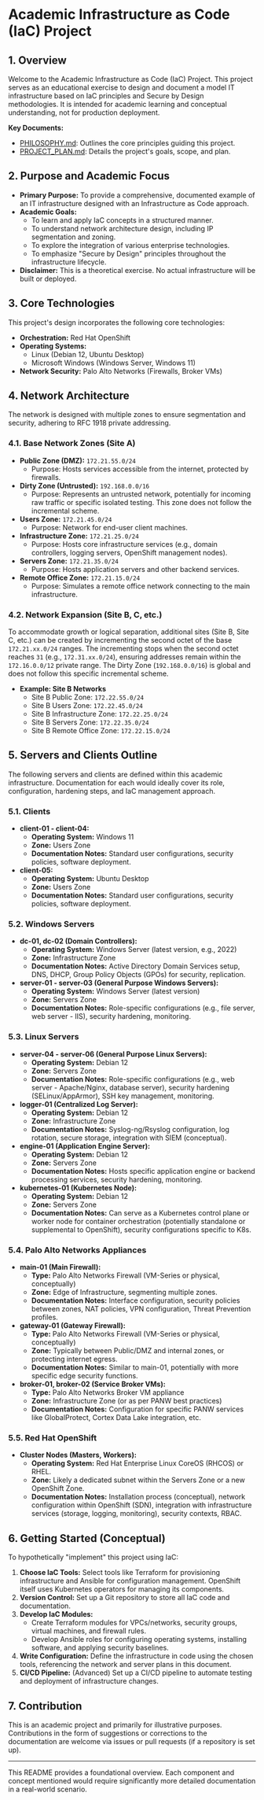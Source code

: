 # Academic Infrastructure as Code (IaC) Project

## 1. Overview

Welcome to the Academic Infrastructure as Code (IaC) Project. This project serves as an educational exercise to design and document a model IT infrastructure based on IaC principles and Secure by Design methodologies. It is intended for academic learning and conceptual understanding, not for production deployment.

**Key Documents:**
*   [PHILOSOPHY.md](./PHILOSOPHY.md): Outlines the core principles guiding this project.
*   [PROJECT_PLAN.md](./PROJECT_PLAN.md): Details the project's goals, scope, and plan.

## 2. Purpose and Academic Focus

*   **Primary Purpose:** To provide a comprehensive, documented example of an IT infrastructure designed with an Infrastructure as Code approach.
*   **Academic Goals:**
    *   To learn and apply IaC concepts in a structured manner.
    *   To understand network architecture design, including IP segmentation and zoning.
    *   To explore the integration of various enterprise technologies.
    *   To emphasize "Secure by Design" principles throughout the infrastructure lifecycle.
*   **Disclaimer:** This is a theoretical exercise. No actual infrastructure will be built or deployed.

## 3. Core Technologies

This project's design incorporates the following core technologies:

*   **Orchestration:** Red Hat OpenShift
*   **Operating Systems:**
    *   Linux (Debian 12, Ubuntu Desktop)
    *   Microsoft Windows (Windows Server, Windows 11)
*   **Network Security:** Palo Alto Networks (Firewalls, Broker VMs)

## 4. Network Architecture

The network is designed with multiple zones to ensure segmentation and security, adhering to RFC 1918 private addressing.

### 4.1. Base Network Zones (Site A)

*   **Public Zone (DMZ):** `172.21.55.0/24`
    *   Purpose: Hosts services accessible from the internet, protected by firewalls.
*   **Dirty Zone (Untrusted):** `192.168.0.0/16`
    *   Purpose: Represents an untrusted network, potentially for incoming raw traffic or specific isolated testing. This zone does not follow the incremental scheme.
*   **Users Zone:** `172.21.45.0/24`
    *   Purpose: Network for end-user client machines.
*   **Infrastructure Zone:** `172.21.25.0/24`
    *   Purpose: Hosts core infrastructure services (e.g., domain controllers, logging servers, OpenShift management nodes).
*   **Servers Zone:** `172.21.35.0/24`
    *   Purpose: Hosts application servers and other backend services.
*   **Remote Office Zone:** `172.21.15.0/24`
    *   Purpose: Simulates a remote office network connecting to the main infrastructure.

### 4.2. Network Expansion (Site B, C, etc.)

To accommodate growth or logical separation, additional sites (Site B, Site C, etc.) can be created by incrementing the second octet of the base `172.21.xx.0/24` ranges. The incrementing stops when the second octet reaches `31` (e.g., `172.31.xx.0/24`), ensuring addresses remain within the `172.16.0.0/12` private range. The Dirty Zone (`192.168.0.0/16`) is global and does not follow this specific incremental scheme.

*   **Example: Site B Networks**
    *   Site B Public Zone: `172.22.55.0/24`
    *   Site B Users Zone: `172.22.45.0/24`
    *   Site B Infrastructure Zone: `172.22.25.0/24`
    *   Site B Servers Zone: `172.22.35.0/24`
    *   Site B Remote Office Zone: `172.22.15.0/24`

## 5. Servers and Clients Outline

The following servers and clients are defined within this academic infrastructure. Documentation for each would ideally cover its role, configuration, hardening steps, and IaC management approach.

### 5.1. Clients

*   **client-01 - client-04:**
    *   **Operating System:** Windows 11
    *   **Zone:** Users Zone
    *   **Documentation Notes:** Standard user configurations, security policies, software deployment.
*   **client-05:**
    *   **Operating System:** Ubuntu Desktop
    *   **Zone:** Users Zone
    *   **Documentation Notes:** Standard user configurations, security policies, software deployment.

### 5.2. Windows Servers

*   **dc-01, dc-02 (Domain Controllers):**
    *   **Operating System:** Windows Server (latest version, e.g., 2022)
    *   **Zone:** Infrastructure Zone
    *   **Documentation Notes:** Active Directory Domain Services setup, DNS, DHCP, Group Policy Objects (GPOs) for security, replication.
*   **server-01 - server-03 (General Purpose Windows Servers):**
    *   **Operating System:** Windows Server (latest version)
    *   **Zone:** Servers Zone
    *   **Documentation Notes:** Role-specific configurations (e.g., file server, web server - IIS), security hardening, monitoring.

### 5.3. Linux Servers

*   **server-04 - server-06 (General Purpose Linux Servers):**
    *   **Operating System:** Debian 12
    *   **Zone:** Servers Zone
    *   **Documentation Notes:** Role-specific configurations (e.g., web server - Apache/Nginx, database server), security hardening (SELinux/AppArmor), SSH key management, monitoring.
*   **logger-01 (Centralized Log Server):**
    *   **Operating System:** Debian 12
    *   **Zone:** Infrastructure Zone
    *   **Documentation Notes:** Syslog-ng/Rsyslog configuration, log rotation, secure storage, integration with SIEM (conceptual).
*   **engine-01 (Application Engine Server):**
    *   **Operating System:** Debian 12
    *   **Zone:** Servers Zone
    *   **Documentation Notes:** Hosts specific application engine or backend processing services, security hardening, monitoring.
*   **kubernetes-01 (Kubernetes Node):**
    *   **Operating System:** Debian 12
    *   **Zone:** Servers Zone
    *   **Documentation Notes:** Can serve as a Kubernetes control plane or worker node for container orchestration (potentially standalone or supplemental to OpenShift), security configurations specific to K8s.

### 5.4. Palo Alto Networks Appliances

*   **main-01 (Main Firewall):**
    *   **Type:** Palo Alto Networks Firewall (VM-Series or physical, conceptually)
    *   **Zone:** Edge of Infrastructure, segmenting multiple zones.
    *   **Documentation Notes:** Interface configuration, security policies between zones, NAT policies, VPN configuration, Threat Prevention profiles.
*   **gateway-01 (Gateway Firewall):**
    *   **Type:** Palo Alto Networks Firewall (VM-Series or physical, conceptually)
    *   **Zone:** Typically between Public/DMZ and internal zones, or protecting internet egress.
    *   **Documentation Notes:** Similar to main-01, potentially with more specific edge security functions.
*   **broker-01, broker-02 (Service Broker VMs):**
    *   **Type:** Palo Alto Networks Broker VM appliance
    *   **Zone:** Infrastructure Zone (or as per PANW best practices)
    *   **Documentation Notes:** Configuration for specific PANW services like GlobalProtect, Cortex Data Lake integration, etc.

### 5.5. Red Hat OpenShift

*   **Cluster Nodes (Masters, Workers):**
    *   **Operating System:** Red Hat Enterprise Linux CoreOS (RHCOS) or RHEL.
    *   **Zone:** Likely a dedicated subnet within the Servers Zone or a new OpenShift Zone.
    *   **Documentation Notes:** Installation process (conceptual), network configuration within OpenShift (SDN), integration with infrastructure services (storage, logging, monitoring), security contexts, RBAC.

## 6. Getting Started (Conceptual)

To hypothetically "implement" this project using IaC:

1.  **Choose IaC Tools:** Select tools like Terraform for provisioning infrastructure and Ansible for configuration management. OpenShift itself uses Kubernetes operators for managing its components.
2.  **Version Control:** Set up a Git repository to store all IaC code and documentation.
3.  **Develop IaC Modules:**
    *   Create Terraform modules for VPCs/networks, security groups, virtual machines, and firewall rules.
    *   Develop Ansible roles for configuring operating systems, installing software, and applying security baselines.
4.  **Write Configuration:** Define the infrastructure in code using the chosen tools, referencing the network and server plans in this document.
5.  **CI/CD Pipeline:** (Advanced) Set up a CI/CD pipeline to automate testing and deployment of infrastructure changes.

## 7. Contribution

This is an academic project and primarily for illustrative purposes. Contributions in the form of suggestions or corrections to the documentation are welcome via issues or pull requests (if a repository is set up).

---

This README provides a foundational overview. Each component and concept mentioned would require significantly more detailed documentation in a real-world scenario.
```

